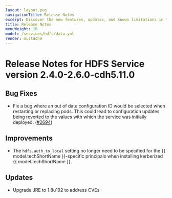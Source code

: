 ```yaml
---
layout: layout.pug
navigationTitle: Release Notes
excerpt: Discover the new features, updates, and known limitations in this release of the HDFS Service
title: Release Notes
menuWeight: 10
model: /services/hdfs/data.yml
render: mustache
---
```


# Release Notes for HDFS Service version 2.4.0-2.6.0-cdh5.11.0

## Bug Fixes
- Fix a bug where an out of date configuration ID would be selected when restarting or replacing pods. This could lead to configuration updates being reverted to the values with which the service was initially deployed. ([#2694](https://github.com/mesosphere/dcos-commons/pull/2694))

## Improvements
- The `hdfs.auth_to_local` setting no longer need to be specified for the {{ model.techShortName }}-specific principals when installing kerberized {{ model.techShortName }}.

## Updates
- Upgrade JRE to 1.8u192 to address CVEs

<!-- ## Version 2.3.0-2.6.0-cdh5.11.0

### New Features

- All frameworks ({{ model.techShortName }} included) now isolate their `/tmp` task directories by making them Mesos [`SANDBOX_PATH` volume sources](https://github.com/apache/mesos/blob/master/docs/container-volume.md#sandbox_path-volume-source). ([#2467](https://github.com/mesosphere/dcos-commons/pull/2467) and [#2486](https://github.com/mesosphere/dcos-commons/pull/2486))

### Bug Fixes

- Fix duplicate mounts being generated for TLS secrets, causing pod maintenance operations to fail (#2577)

### Improvements

- The SDK tests now validate missing values for `svc.yml` Mustache variables. ([#2527](https://github.com/mesosphere/dcos-commons/pull/2527))

## Version 2.2.0-2.6.0-cdh5.11.0

### New Features
- Support for deploying the service in a remote region.

### Bug Fixes
- Expose heap settings for all nodes.

## Version 2.1.0-2.6.0-cdh5.11.0

### New Features
- Support for {{ model.techShortName }} rack awareness using DC/OS zones on DC/OS 1.11+
- Support for the automated provisioning of TLS artifacts to secure {{ model.techShortName }} communication.
- Support for Kerberos authorization and authentication.
- Ability to pause a service pod for debugging and recovery purposes.

### Updates
- Major Improvements to the stability and performance of service orchestration
- Upgrade JRE to 1.8u162. (#2135)
- The service now uses the Mesos V1 API. The service can be set back to the V0 API using the service property `service.mesos_api_version`.


## Version 2.0.4-2.6.0-cdh5.11.0

### Bug Fixes
- Placement constraints are now exposed.

## Version 2.0.3-2.6.0-cdh5.11.0

### Bug Fixes
* Dashes in envvars replaced with underscores to support Ubuntu.
* Some numeric configuration parameters could be interpreted incorrectly as floats, and are fixed.
* Uninstall now handles failed tasks correctly.

## Version 2.0.0-2.6.0-cdh5.11.0

### Improvements
- Enhanced inter-node checks for journal and name nodes.
- Upgrade to [dcos-commons 0.30.0](https://github.com/mesosphere/dcos-commons/releases/tag/0.30.0).

### Bug Fixes
- Numerous fixes and enhancements to service reliability.

## Version 1.3.3-2.6.0-cdh5.11.0-beta

### New Features
- Installation in folders is supported
- Use of a CNI network is supported

### Improvements
- Upgraded to [dcos-commons 0.20.1](https://github.com/mesosphere/dcos-commons/releases/tag/0.20.1)
- Upgraded to `cdh 5.11.0`
- Default user is now `nobody`
- Allow configuration of scheduler log level
- Added a readiness check to journal nodes

### Documentation
- Pre-install notes include five agent pre-requisite
- Updated CLI documentation
 -->
